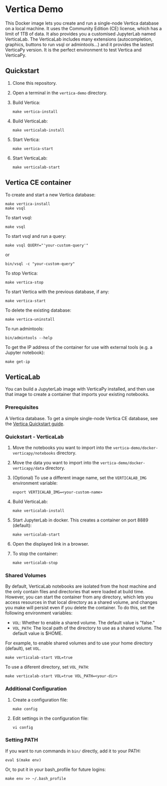 # Vertica Demo

This Docker image lets you create and run a single-node Vertica database 
on a local machine. It uses the Community Edition (CE) license, which has a limit 
of 1TB of data. It also provides you a customised JupyterLab named VerticaLab. 
The VerticaLab includes many extensions (autocompletion, graphics, buttons to run
vsql or admintools...) and it provides the lastest VerticaPy version. It is the 
perfect environment to test Vertica and VerticaPy.

## Quickstart

1. Clone this repository.
2. Open a terminal in the `vertica-demo` directory.
3. Build Vertica:
    ```
    make vertica-install
    ```

4. Build VerticaLab:
    ```
    make verticalab-install
    ```

5. Start Vertica:
    ```
    make vertica-start
    ```

6. Start VerticaLab:
    ```
    make verticalab-start
    ```

## Vertica CE container

To create and start a new Vertica database:
```
make vertica-install
make vsql
```

To start vsql:
```
make vsql
```

To start vsql and run a query:
```
make vsql QUERY="'your-custom-query'"
```
or
```
bin/vsql -c "your-custom-query"
```

To stop Vertica:
```
make vertica-stop
```

To start Vertica with the previous database, if any:
```
make vertica-start
```

To delete the existing database:
```
make vertica-uninstall
```

To run admintools:
```
bin/admintools --help
```

To get the IP address of the container for use with external tools (e.g. a Jupyter notebook):
```
make get-ip
```

## VerticaLab

You can build a JupyterLab image with VerticaPy installed, and then use that image to create a container that imports your existing notebooks.

### Prerequisites

A Vertica database. To get a simple single-node Vertica CE database, see the [Vertica Quickstart guide](#Vertica-CE-Container).

### Quickstart - VerticaLab

1. Move the notebooks you want to import into the `vertica-demo/docker-verticapy/notebooks` directory.
2. Move the data you want to import into the `vertica-demo/docker-verticapy/data` directory.
3. (Optional) To use a different image name, set the `VERTICALAB_IMG` environment variable:
    ```
    export VERTICALAB_IMG=<your-custom-name>
    ```

4. Build VerticaLab:
    ```
    make verticalab-install
    ```

5. Start JupyterLab in docker. This creates a container on port 8889 (default):
    ```
    make verticalab-start
    ```

6. Open the displayed link in a browser.
7. To stop the container:
    ```
    make verticalab-stop
    ```

### Shared Volumes

By default, VerticaLab notebooks are isolated from the host machine and the only contain files and directories that were loaded at build time. However, you can start the container from any directory, which lets you access resources in that local directory as a shared volume, and changes you make will persist even if you delete the container. To do this, set the following environment variables:

- `VOL`: Whether to enable a shared volume. The default value is "false."
- `VOL_PATH`: The local path of the directory to use as a shared volume. The default value is $HOME.

For example, to enable shared volumes and to use your home directory (default), set `VOL`.

```
make verticalab-start VOL=true
```
    
To use a diferent directory, set `VOL_PATH`:

```
make verticalab-start VOL=true VOL_PATH=<your-dir>
```

### Additional Configuration

1. Create a configuration file:

    ```
    make config
    ```

2. Edit settings in the configuration file:

    ```
    vi config
    ```
    
### Setting PATH

If you want to run commands in `bin/` directly, add it to your PATH:

```
eval $(make env)
```
Or, to put it in your bash_profile for future logins:

```
make env >> ~/.bash_profile
```

